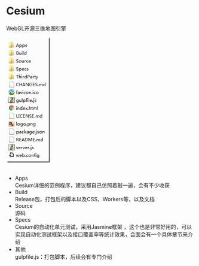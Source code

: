 # Cesium
WebGL开源三维地图引擎  

![框架](https://github.com/GISHUB2017/Cesium/blob/master/Images/Cesium_Framework.png)
## 
+ Apps  
Cesium详细的范例程序，建议都自己仿照着敲一遍，会有不少收获  
+ Build  
Release包，打包后的脚本以及CSS，Workers等，以及文档  
+ Source  
源码  
+ Specs  
Cesium的自动化单元测试，采用Jasmine框架 ，这个也是非常好用的，可以实现自动化测试框架以及接口覆盖率等统计效果，会面会有一个具体章节来介绍  
+ 其他  
gulpfile.js：打包脚本，后续会有专门介绍  
